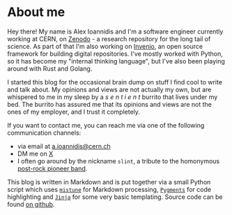# About me

Hey there! My name is Alex Ioannidis and I'm a software engineer currently working at CERN, on [Zenodo](https://zenodo.org) - a research repository for the long tail of science. As part of that I'm also working on [Invenio](https://inveniosoftware.org), an open source framework for building digital repositories. I've mostly worked with Python, so it has become my "internal thinking language", but I've also been playing around with Rust and Golang.

I started this blog for the occasional brain dump on stuff I find cool to write and talk about. My opinions and views are not actually my own, but are whispered to me in my sleep by a *s e n t i e n t* burrito that lives under my bed. The burrito has assured me that its opinions and views are not the ones of my employer, and I trust it completely.

If you want to contact me, you can reach me via one of the following communication channels:

- via email at <a.ioannidis@cern.ch>
- DM me on [X](https://x.com/AlexIoPan)
- I often go around by the nickname `slint`, a tribute to the homonymous [post-rock pioneer band](https://en.wikipedia.org/wiki/Slint).

This blog is written in Markdown and is put together via a small Python script which uses [`mistune`](https://github.com/lepture/mistune) for Markdown processing, [`Pygments`](http://pygments.org/) for code highlighting and [`Jinja`](http://jinja.pocoo.org/) for some very basic templating. Source code can be found [on github](https://github.com/slint/slint.github.io).
